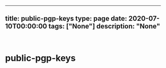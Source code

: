 
---
title: public-pgp-keys
type: page
date: 2020-07-10T00:00:00
tags: ["None"]
description: "None"
---


<br>

# public-pgp-keys
